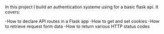 In this project I build an authentication systeme using for a basic flask api.
It covers:

-How to declare API routes in a Flask app
-How to get and set cookies
-How to retrieve request form data
-How to return various HTTP status codes
